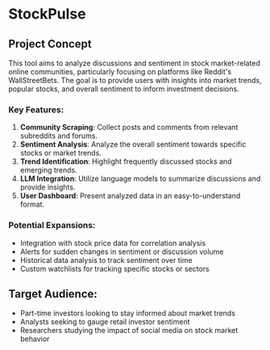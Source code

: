 # StockPulse

## Project Concept

This tool aims to analyze discussions and sentiment in stock market-related online communities, particularly focusing on platforms like Reddit's WallStreetBets. The goal is to provide users with insights into market trends, popular stocks, and overall sentiment to inform investment decisions.

### Key Features:

1. **Community Scraping**: Collect posts and comments from relevant subreddits and forums.
2. **Sentiment Analysis**: Analyze the overall sentiment towards specific stocks or market trends.
3. **Trend Identification**: Highlight frequently discussed stocks and emerging trends.
4. **LLM Integration**: Utilize language models to summarize discussions and provide insights.
5. **User Dashboard**: Present analyzed data in an easy-to-understand format.

### Potential Expansions:

- Integration with stock price data for correlation analysis
- Alerts for sudden changes in sentiment or discussion volume
- Historical data analysis to track sentiment over time
- Custom watchlists for tracking specific stocks or sectors

## Target Audience:

- Part-time investors looking to stay informed about market trends
- Analysts seeking to gauge retail investor sentiment
- Researchers studying the impact of social media on stock market behavior
